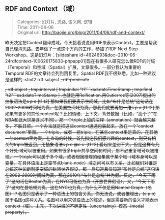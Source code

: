 RDF and Context （域）
---
    
> Categories: 幻灯片, 思路, 语义网, 逻辑  
> Time: 2011-04-06  
> Original url: <http://baojie.org/blog/2011/04/06/rdf-and-context/>
    
昨天决定把Context翻译成域。今天接着说说用RDF来表示Context，主要是帮我自己理清思路。去年做了一点这个方向的工作，参加了RDF Next Step Workshop。这是幻灯片：[slideshare id=4624693&doc=2010-06-24rdfcontext-100626175833-phpapp01]现在有很多人研究怎么做RDF的时域（Temporal）和空域（Spatial）扩展，文章很多。一部分我认为重要的Temporal RDF的文章待会列到回复里。Spatial RDF我不很熟悉。比如一种建议是这样的::stmt2 rdf:subject <s>; rdf:predicate <p> ; rdf:object <o> ; tmp:interval [ tmp:initial "t1"ˆˆxsd:dateTimeStamp ; tmp:final "t2"ˆˆxsd:dateTimeStamp ] .也就是用Reification.用Gutierrez等(2007)提出的抽象语法是s p o [t1 t2]     那如果我们要表示空间域，比如“布什是总统”这句话在2002-2009时间域为真，在美国空间域为真。那我们就要再加一维s p o [t1 t2] <s>那如果有更多的其他context呢？比如情绪、上下文、背景数据（比如，“高个子”在NBA和武大饼屋含义不同）。那一个triple上加的注释（annotation）就会越来越多，不胜其烦。一个办法就是把这些context通通包装起来，放在一个“context document”里面。一个triple，或者一组triple，在某些context里是真的，在其他一些context里为假。在查询的时候，首先指定我们感兴趣的context，则只有相关的triple被返回。用抽象语法s p o @c c  [t1 t2] <s>看起来差别不大。但是这样有几个好处:域可以被重用。如果有很多triple共享空间和时间，那不必重复域可以被推理。一个triple可以属于多个域，或者根据推理的结果属于某个域（域本身可以是变量，在具体语法上是空节点blank-node）域之间可以有关系。比如我们对谁是总统这种论断制定空域的封闭世界假设，那一旦知道且仅知道“布什是总统”这句话在2002-2009时间域为真，那在2010年“布什是总统”并为假。反之，“今天下雨了”这句话在Boston为真，在NYC可能也为真（开放世界假设）。又，“今天下雨了”这句在曼哈顿为真，这在NYC也为真。为什么不仅是用Named Graph（名图）？名图只是表示了一种语法上的包含关系。你无法说，或者推理出，(s p o)属于名图g这种关系。名图可以用来做语法上的陈述，但是需要新的语义才能表示context（域）。未完，下次讲域的不确定性（uncertainty）模态（modal property）。     
    